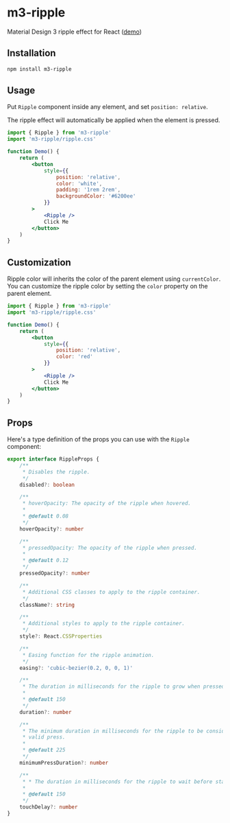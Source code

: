 # m3-ripple

Material Design 3 ripple effect for React ([demo](https://m3-ripple.saltyaom.com))

## Installation

```bash
npm install m3-ripple
```

## Usage

Put `Ripple` component inside any element, and set `position: relative`.

The ripple effect will automatically be applied when the element is pressed.

```jsx
import { Ripple } from 'm3-ripple'
import 'm3-ripple/ripple.css'

function Demo() {
    return (
        <button
            style={{
                position: 'relative',
                color: 'white',
                padding: '1rem 2rem',
                backgroundColor: '#6200ee'
            }}
        >
            <Ripple />
            Click Me
        </button>
    )
}
```

## Customization
Ripple color will inherits the color of the parent element using `currentColor`. You can customize the ripple color by setting the `color` property on the parent element.

```jsx
import { Ripple } from 'm3-ripple'
import 'm3-ripple/ripple.css'

function Demo() {
	return (
		<button
			style={{
				position: 'relative',
				color: 'red'
			}}
		>
			<Ripple />
			Click Me
		</button>
	)
}
```

## Props
Here's a type definition of the props you can use with the `Ripple` component:

```ts
export interface RippleProps {
    /**
     * Disables the ripple.
     */
    disabled?: boolean

    /**
     * hoverOpacity: The opacity of the ripple when hovered.
     *
     * @default 0.08
     */
    hoverOpacity?: number

    /**
     * pressedOpacity: The opacity of the ripple when pressed.
     *
     * @default 0.12
     */
    pressedOpacity?: number

    /**
     * Additional CSS classes to apply to the ripple container.
     */
    className?: string

    /**
     * Additional styles to apply to the ripple container.
     */
    style?: React.CSSProperties

    /**
     * Easing function for the ripple animation.
     */
    easing?: 'cubic-bezier(0.2, 0, 0, 1)'

    /**
     * The duration in milliseconds for the ripple to grow when pressed.
     *
     * @default 150
     */
    duration?: number

    /**
     * The minimum duration in milliseconds for the ripple to be considered a
     * valid press.
     *
     * @default 225
     */
    minimumPressDuration?: number

    /**
     * * The duration in milliseconds for the ripple to wait before starting the
     *
     * @default 150
     */
    touchDelay?: number
}
```

